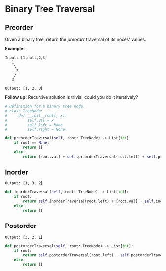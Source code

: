 # Binary Tree Traversal

## Preorder

Given a binary tree, return the _preorder_ traversal of its nodes' values.

**Example:**

```text
Input: [1,null,2,3]
   1
    \
     2
    /
   3

Output: [1, 2, 3]
```

**Follow up:** Recursive solution is trivial, could you do it iteratively?

```python
# Definition for a binary tree node.
# class TreeNode:
#     def __init__(self, x):
#         self.val = x
#         self.left = None
#         self.right = None

def preorderTraversal(self, root: TreeNode) -> List[int]:
    if root == None:
        return []
    else:
        return [root.val] + self.preorderTraversal(root.left) + self.preorderTraversal(root.right)

```

## Inorder

```text
Output: [1, 3, 2]
```

```python
def inorderTraversal(self, root: TreeNode) -> List[int]:
    if root:
        return self.inorderTraversal(root.left) + [root.val] + self.inorderTraversal(root.right)
    else:
        return []  
```

## Postorder

```text
Output: [3, 2, 1]
```

```python
def postorderTraversal(self, root: TreeNode) -> List[int]:
    if root:
        return self.postorderTraversal(root.left) + self.postorderTraversal(root.right) + [root.val]
    else:
        return []
```

